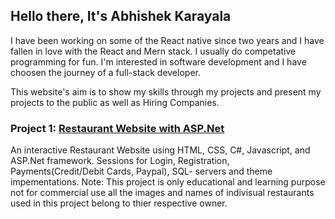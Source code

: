 ## Hello there, It's Abhishek Karayala


I have been working on some of the React native since two years and I have fallen in love with the React and Mern stack. I usually do competative programming for fun. I'm interested in software development and I have choosen the journey of a full-stack developer.

This website's aim is to show my skills through my projects and present my projects to the public as well as Hiring Companies.

### Project 1: [Restaurant Website with ASP.Net](https://github.com/abhishekkarayala187/Restaurant_Website_ASP)

An interactive Restaurant Website using HTML, CSS, C#, Javascript, and ASP.Net framework. Sessions for Login, Registration, Payments(Credit/Debit Cards, Paypal), SQL- servers and theme impementations. Note: This project is only educational and learning purpose not for commercial use all the images and names of indivisual restaurants used in this project belong to thier respective owner.

